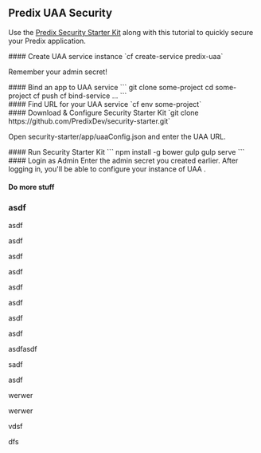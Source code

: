 ## Predix UAA Security

Use the [Predix Security Starter Kit](https://github.com/PredixDev/security-starter) along with this tutorial to quickly secure your Predix application.

<section>
#### Create UAA service instance
`cf create-service predix-uaa`

Remember your admin secret!
</section>

<section>
#### Bind an app to UAA service
```
git clone some-project
cd some-project
cf push
cf bind-service ...
```
</section>

<section>
#### Find URL for your UAA service
`cf env some-project`
</section>

<section>
#### Download & Configure Security Starter Kit
`git clone https://github.com/PredixDev/security-starter.git`

Open security-starter/app/uaaConfig.json and enter the UAA URL.
</section>

<section>
#### Run Security Starter Kit
```
npm install -g bower gulp
gulp serve
```
</section>

<section>
#### Login as Admin
Enter the admin secret you created earlier.  After logging in, you'll be able to configure your instance of UAA .
</section>

#### Do more stuff

### asdf
asdf

asdf

asdf

asdf

asdf

asdf

asdf

asdf

asdfasdf

sadf

asdf

werwer

werwer

vdsf

dfs
